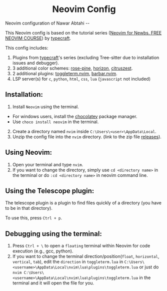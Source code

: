 <div align="center">
<h1>Neovim Config </h1>
</div>

Neovim configuration of Nawar Abtahi --

This Neovim config is based on the tutorial series ([Neovim for Newbs. FREE NEOVIM COURSE](https://www.youtube.com/playlist?list=PLsz00TDipIffreIaUNk64KxTIkQaGguqn)) by [typecraft](https://www.youtube.com/@typecraft_dev).

This config includes:
1. Plugins from [typecraft](https://www.youtube.com/@typecraft_dev)'s series (excluding Tree-sitter due to installation issues and debugger).
2. 3 additional color schemes: [rose-pine](https://github.com/rose-pine/neovim), [horizon](https://github.com/LunarVim/horizon.nvim), [citruszest](https://github.com/zootedb0t/citruszest.nvim).
3. 2 additional plugins: [toggleterm.nvim](https://github.com/akinsho/toggleterm.nvim), [barbar.nvim](https://github.com/romgrk/barbar.nvim).
4. LSP server(s) for `c`, `python`, `html`, `css`, `lua` (`javascript` not included)

## Installation:
1. Install `Neovim` using the terminal.
  - For windows users, install the [chocolatey](https://chocolatey.org/) package manager.
  - Use `choco install neovim` in the terminal.
2. Create a directory named `nvim` inside `C:\Users\<user>\AppData\Local`.
3. Unzip the config file into the `nvim` directory. (link to the zip file [releases](https://github.com/NawarAbtahi/Neovim-Config/releases/tag/neovim-config)).

## Using Neovim:
1. Open your terminal and type `nvim`.
2. If you want to change the directory, simply use `cd <directory name>` in the terminal or do `:cd <directory name>` in neovim command line.

## Using the Telescope plugin:
The telescope plugin is a plugin to find files quickly of a directory (you have to be in that directory).

To use this, press `Ctrl + p`.

## Debugging using the terminal:
1. Press `Ctrl + \` to open a `floating` terminal within Neovim for code execution (e.g., gcc, python).
2. If you want to change the terminal direction/position(`float`, `horizontal`, `vertical`, `tab`), edit the `direction` in `toggleterm.lua` in `C:\Users\<username>\AppData\Local\nvim\lua\plugins\toggleterm.lua` or just do `nvim C:\Users\<username>\AppData\Local\nvim\lua\plugins\toggleterm.lua` in the terminal and it will open the file for you.
